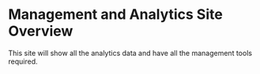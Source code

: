 # Management and Analytics Site Overview

This site will show all the analytics data and have all the management tools required.
